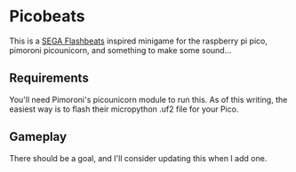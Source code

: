 Picobeats
====

This is a [SEGA Flashbeats](https://www.arcade-museum.com/game_detail.php?game_id=17932) inspired minigame for the raspberry pi pico, pimoroni picounicorn, and something to make some sound...

Requirements
----

You'll need Pimoroni's picounicorn module to run this.  As of this writing, the easiest way is to flash their micropython .uf2 file for your Pico.

Gameplay
----

There should be a goal, and I'll consider updating this when I add one.
